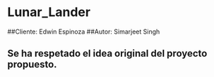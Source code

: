 # Lunar_Lander #
##Cliente: Edwin Espinoza
##Autor: Simarjeet Singh

## Se ha respetado el idea original del proyecto propuesto.

